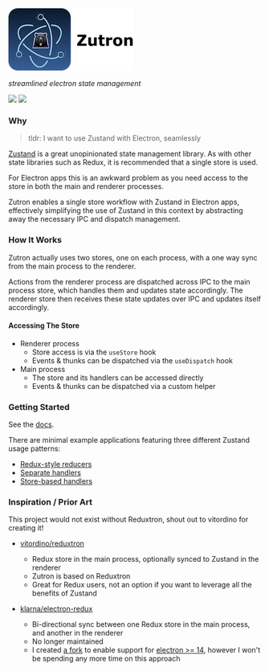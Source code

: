 <picture>
  <source media="(prefers-color-scheme: dark)" srcset="./resources/zutron-readme-hero-dark.png"/>
  <source media="(prefers-color-scheme: light)" srcset="./resources/zutron-readme-hero-light.png"/>
  <img alt="reduxtron hero image" src="./resources/zutron-readme-hero-light.png"/>
</picture>

_streamlined electron state management_

<a href="https://www.npmjs.com/package/zutron" alt="NPM Version">
  <img src="https://img.shields.io/npm/v/zutron" /></a>
<a href="https://www.npmjs.com/package/zutron" alt="NPM Downloads">
  <img src="https://img.shields.io/npm/dw/zutron" /></a>

### Why

> tldr: I want to use Zustand with Electron, seamlessly

[Zustand](https://github.com/pmndrs/zustand) is a great unopinionated state management library. As with other state libraries such as Redux, it is recommended that a single store is used.

For Electron apps this is an awkward problem as you need access to the store in both the main and renderer processes.

Zutron enables a single store workflow with Zustand in Electron apps, effectively simplifying the use of Zustand in this context by abstracting away the necessary IPC and dispatch management.

### How It Works

Zutron actually uses two stores, one on each process, with a one way sync from the main process to the renderer.

Actions from the renderer process are dispatched across IPC to the main process store, which handles them and updates state accordingly. The renderer store then receives these state updates over IPC and updates itself accordingly.

#### Accessing The Store

- Renderer process
  - Store access is via the `useStore` hook
  - Events & thunks can be dispatched via the `useDispatch` hook
- Main process
  - The store and its handlers can be accessed directly
  - Events & thunks can be dispatched via a custom helper

### Getting Started

See the [docs](./docs/getting-started.md).

There are minimal example applications featuring three different Zustand usage patterns:

- [Redux-style reducers](./apps/example-reducers)
- [Separate handlers](./apps/example-separate-handlers)
- [Store-based handlers](./apps/example-store-handlers)

### Inspiration / Prior Art

This project would not exist without Reduxtron, shout out to vitordino for creating it!

- [vitordino/reduxtron](https://github.com/vitordino/reduxtron)

  - Redux store in the main process, optionally synced to Zustand in the renderer
  - Zutron is based on Reduxtron
  - Great for Redux users, not an option if you want to leverage all the benefits of Zustand

- [klarna/electron-redux](https://github.com/klarna/electron-redux)
  - Bi-directional sync between one Redux store in the main process, and another in the renderer
  - No longer maintained
  - I created [a fork](https://github.com/goosewobbler/electron-redux) to enable support for [electron >= 14](https://github.com/klarna/electron-redux/issues/317), however I won't be spending any more time on this approach

